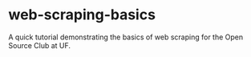 # web-scraping-basics
A quick tutorial demonstrating the basics of web scraping for the Open Source Club at UF.
